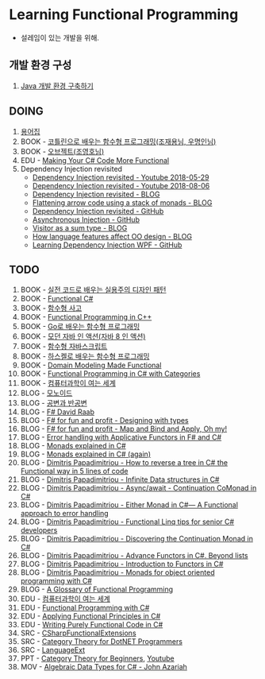 # Learning Functional Programming
- 설레임이 있는 개발을 위해. 

## 개발 환경 구성
1. [Java 개발 환경 구축하기](https://github.com/hhko/Learning-FunctionalProgramming/blob/master/Ready/Setup-Java.md)

## DOING
1. [용어집](./Glossaries)
1. BOOK - [코틀린으로 배우는 함수형 프로그래밍(조재용님, 우명인님)](./Books/01-LearnFunctionalProgrammingWithKotlin)
1. BOOK - [오브젝트(조영호님)](./Books/02-Object)
1. EDU - [Making Your C# Code More Functional](./Edu/MakingYourCSharpCodeMoreFunctional)
1. Dependency Injection revisited
   - [Dependency Injection revisited - Youtube 2018-05-29](https://www.youtube.com/watch?v=4hvIwRHylj0)
   - [Dependency Injection revisited - Youtube 2018-08-06](https://www.youtube.com/watch?v=qBYVW4ghMi8)
   - [Dependency Injection revisited - BLOG](https://blog.ploeh.dk/2018/07/24/dependency-injection-revisited/)
   - [Flattening arrow code using a stack of monads - BLOG](https://blog.ploeh.dk/2018/07/30/flattening-arrow-code-using-a-stack-of-monads/)
   - [Dependency Injection revisited - GitHub](https://github.com/ploeh/dependency-injection-revisited)
   - [Asynchronous Injection - GitHub](https://github.com/ploeh/asynchronous-injection)
   - [Visitor as a sum type - BLOG](https://blog.ploeh.dk/2018/06/25/visitor-as-a-sum-type/)
   - [How language features affect OO design - BLOG](https://medium.com/ingeniouslysimple/how-language-features-affect-oo-design-237cfc850752)
   - [Learning Dependency Injection WPF - GitHub](https://github.com/jeremybytes/learning-dependency-injection)

## TODO   
1. BOOK - [실전 코드로 배우는 실용주의 디자인 패턴](http://www.yes24.com/Product/goods/34572809)
1. BOOK - [Functional C#](http://www.yes24.com/Product/Goods/69669484?scode=032&OzSrank=20)
1. BOOK - [함수형 사고](http://www.yes24.com/24/UsedShop/Goods/29029252?scode=048_002)
1. BOOK - [Functional Programming in C++](http://www.yes24.com/Product/Goods/77275593?scode=032&OzSrank=16)
1. BOOK - [Go로 배우는 함수형 프로그래밍](http://www.yes24.com/Product/Goods/73293439?scode=032&OzSrank=2)
1. BOOK - [모던 자바 인 액션(자바 8 인 액션)](http://www.yes24.com/Product/Goods/77125987?scode=032&OzSrank=14)
1. BOOK - [함수형 자바스크립트](http://www.yes24.com/24/UsedShop/Goods/58181696?scode=048_002)
1. BOOK - [하스켈로 배우는 함수형 프로그래밍](http://www.yes24.com/Product/Goods/19842361?scode=032&OzSrank=5)
1. BOOK - [Domain Modeling Made Functional](https://pragprog.com/book/swdddf/domain-modeling-made-functional)
1. BOOK - [Functional Programming in C# with Categories](https://leanpub.com/functional-programming-in-cSharp-with-categories)
1. BOOK - [컴퓨터과학이 여는 세계](http://www.yes24.com/Product/Goods/17976737)
1. BLOG - [모노이드](https://sojin.io/article/%EB%AA%A8%EB%85%B8%EC%9D%B4%EB%93%9C/)
1. BLOG - [공변과 반공변](https://sojin.io/article/%EA%B3%B5%EB%B3%80%EA%B3%BC-%EB%B0%98%EA%B3%B5%EB%B3%80)
1. BLOG - [F# David Raab](http://sidburn.github.io/Series)
1. BLOG - [F# for fun and profit - Designing with types](https://fsharpforfunandprofit.com/series/designing-with-types.html)
1. BLOG - [F# for fun and profit - Map and Bind and Apply, Oh my!](https://fsharpforfunandprofit.com/series/map-and-bind-and-apply-oh-my.html)
1. BLOG - [Error handling with Applicative Functors in F# and C#](https://blog.leifbattermann.de/2015/09/12/error-handling-with-applicative-functors-in-f-and-c/)
1. BLOG - [Monads explained in C#](https://mikhail.io/2016/01/monads-explained-in-csharp/)
1. BLOG - [Monads explained in C# (again)](https://mikhail.io/2018/07/monads-explained-in-csharp-again/)
1. BLOG - [Dimitris Papadimitriou - How to reverse a tree in C# the Functional way in 5 lines of code](https://medium.com/@dimpapadim3/how-to-reverse-a-tree-in-c-the-functional-way-in-5-lines-of-code-130c9cddcb5b)
1. BLOG - [Dimitris Papadimitriou - Infinite Data structures in C#](https://medium.com/@dimpapadim3/infinite-data-structures-in-c-b3655386befe)
1. BLOG - [Dimitris Papadimitriou - Async/await - Continuation CoMonad in C#](https://medium.com/@dimpapadim3/async-await-continuation-comonad-in-c-558a644eb4ef)
1. BLOG - [Dimitris Papadimitriou - Either Monad in C#— A Functional approach to error handling](https://medium.com/@dimpapadim3/either-is-a-common-type-in-functional-languages-94b86eea325c)
1. BLOG - [Dimitris Papadimitriou - Functional Linq tips for senior C# developers](https://medium.com/@dimpapadim3/functional-linq-tips-for-senior-c-developers-bfb869547610)
1. BLOG - [Dimitris Papadimitriou - Discovering the Continuation Monad in C#](https://medium.com/@dimpapadim3/deriving-continuation-monad-from-callbacks-23d74e8331d0)
1. BLOG - [Dimitris Papadimitriou - Advance Functors in C#. Beyond lists](https://medium.com/@dimpapadim3/advance-functors-and-design-patterns-with-c-fba9c9cae0f9)
1. BLOG - [Dimitris Papadimitriou - Introduction to Functors in C#](https://medium.com/@dimpapadim3/introduction-to-functors-in-c-1e6b434c85ae)
1. BLOG - [Dimitris Papadimitriou - Monads for object oriented programming with C#](https://medium.com/@dimpapadim3/monads-in-oop-with-c-a4ec11f1f9d9)
1. BLOG - [A Glossary of Functional Programming](http://degoes.net/articles/fp-glossary)
1. EDU - [컴퓨터과학이 여는 세계](https://www.youtube.com/watch?v=HTWSPoDLmHI&list=PL0Nf1KJu6Ui7yoc9RQ2TiiYL9Z0MKoggH)
1. EDU - [Functional Programming with C#](https://www.pluralsight.com/courses/functional-programming-csharp)
1. EDU - [Applying Functional Principles in C#](https://www.pluralsight.com/courses/csharp-applying-functional-principles)
1. EDU - [Writing Purely Functional Code in C#](https://www.pluralsight.com/courses/writing-purely-functional-code-csharp)
1. SRC - [CSharpFunctionalExtensions](https://github.com/vkhorikov/CSharpFunctionalExtensions)
1. SRC - [Category Theory for DotNET Programmers](https://github.com/cboudereau/category-theory-for-dotnet-programmers)
1. SRC - [LanguageExt](https://github.com/louthy/language-ext)
1. PPT - [Category Theory for Beginners](https://www.slideshare.net/kenbot/category-theory-for-beginners), [Youtube](https://www.youtube.com/watch?v=jDhMDgU7Koc)
1. MOV - [Algebraic Data Types for C# - John Azariah](https://www.youtube.com/watch?v=CUdp1XGwRng&list=PL03Lrmd9CiGdch9Ul3PynPDZcZ18sz9KV&index=39)
